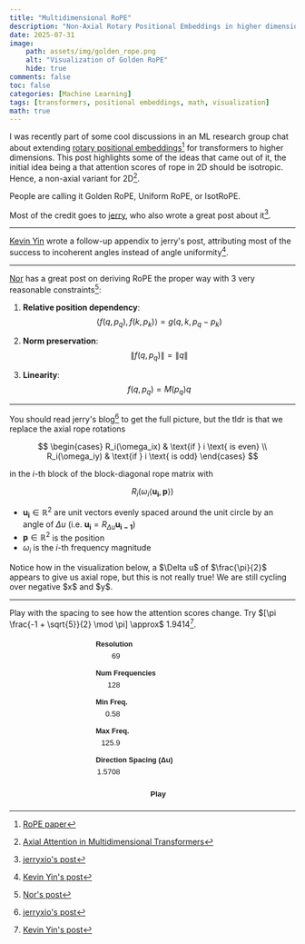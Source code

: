 ```yaml
---
title: "Multidimensional RoPE"
description: "Non-Axial Rotary Positional Embeddings in higher dimensions."
date: 2025-07-31
image: 
    path: assets/img/golden_rope.png
    alt: "Visualization of Golden RoPE"
    hide: true
comments: false
toc: false
categories: [Machine Learning]
tags: [transformers, positional embeddings, math, visualization]
math: true
---
```


I was recently part of some cool discussions in an ML research group chat about extending [rotary positional embeddings](https://arxiv.org/abs/2104.09864)[^rope-paper] for transformers to higher dimensions. This post highlights some of the ideas that came out of it, the initial idea being a that attention scores of rope in 2D should be isotropic. Hence, a non-axial variant for 2D[^axial-rope].

People are calling it Golden RoPE, Uniform RoPE, or IsotRoPE. 

Most of the credit goes to [jerry](https://jerryxio.ng/), who also wrote a great post about it[^jerrys-post].

---

[Kevin Yin](https://my-astro-app.kyinmath-cf.workers.dev/) wrote a follow-up appendix to jerry's post, attributing most of the success to incoherent angles instead of angle uniformity[^kevins-post].

---

[Nor](https://nor-blog.pages.dev/) has a great post on deriving RoPE the proper way with 3 very reasonable constraints[^nor-post]:

1.  **Relative position dependency**:
    $$ \langle f(q, p_q), f(k, p_k) \rangle = g(q, k, p_q - p_k) $$

2.  **Norm preservation**:
    $$ \|f(q, p_q)\| = \|q\| $$

3.  **Linearity**:
    $$ f(q, p_q) = M(p_q)q $$

---

You should read jerry's blog[^jerrys-post] to get the full picture, but the tldr is that we replace the axial rope rotations 

$$
\begin{cases}
R_i(\omega_ix) & \text{if } i \text{ is even} \\
R_i(\omega_iy) & \text{if } i \text{ is odd}
\end{cases}
$$

in the $i$-th block of the block-diagonal rope matrix with 

$$R_i(\omega_i\langle \boldsymbol{u_i}, \boldsymbol{p}\rangle)$$

- $\boldsymbol{u_i} \in \mathbb{R}^2$ are unit vectors evenly spaced around the unit circle by an angle of $\Delta u$ (i.e. $\boldsymbol{u_i} = R_{\Delta u}\boldsymbol{u_{i-1}}$)
- $\boldsymbol{p} \in \mathbb{R}^2$ is the position
- $\omega_i$ is the $i$-th frequency magnitude

<div class="aside">
Notice how in the visualization below, a $\Delta u$ of $\frac{\pi}{2}$ appears to give us axial rope, but this is not really true! We are still cycling over negative $x$ and $y$.
</div>

---

Play with the spacing to see how the attention scores change. Try $[\pi \frac{-1 + \sqrt{5}}{2} \mod \pi] \approx$ 1.9414[^kevins-post].



<script src="https://d3js.org/d3.v7.min.js"></script>

<style>
  .rope-container {
    display: flex;
    justify-content: center;
    align-items: flex-start;
    margin-top: 20px;
    gap: 20px;
  }
  .controls-panel {
    display: flex;
    flex-direction: column;
    gap: 15px;
    width: 220px;
    text-align: left;
    font-family: sans-serif;
  }
  .control-group {
    display: flex;
    flex-direction: column;
  }
  .control-group label {
    margin-bottom: 5px;
    font-weight: bold;
    font-size: 0.9em;
    color: var(--text-color);
  }
  .input-slider-group {
    display: flex;
    align-items: center;
    gap: 10px;
  }
  .input-slider-group input[type="number"] {
    width: 60px;
    text-align: right;
    background-color: var(--main-bg-color);
    color: var(--text-color);
    border: 1px solid var(--border-color);
    border-radius: 5px;
  }
  /* Custom Range Slider Styles */
    input[type="range"] {
        -webkit-appearance: none;
        appearance: none;
        width: 100%;
        height: 4px;
        background: var(--button-bg);
        border-radius: 5px;
        outline: none;
    }

    input[type="range"]::-webkit-slider-thumb {
        -webkit-appearance: none;
        appearance: none;
        width: 16px;
        height: 16px;
        background: var(--text-color);
        cursor: pointer;
        border-radius: 50%;
    }

    input[type="range"]::-moz-range-thumb {
        width: 16px;
        height: 16px;
        background: var(--text-color);
        cursor: pointer;
        border-radius: 50%;
        border: none;
    }
  #tooltip {
    position: fixed; /* Use fixed positioning */
    display: none;
    background: rgba(0, 0, 0, 0.4);
    color: white;
    padding: 5px 10px;
    border-radius: 5px;
    font-family: sans-serif;
    pointer-events: none;
  }
  #animate-phi-button {
      width: 100%;
      padding: 8px;
      font-weight: bold;
      background-color: var(--button-bg);
      border: 1px solid var(--button-border-color);
      color: var(--button-text-color);
      border-radius: 5px;
      cursor: pointer;
  }
  #animate-phi-button:hover {
      background-color: var(--button-hover-bg);
  }
</style>

<div class="rope-container">
  <canvas id="rope-canvas" width="400" height="400" style="border:1px solid var(--border-color); border-radius: 5px; background-color: white; image-rendering: pixelated;"></canvas>
  <div class="controls-panel">
    <div class="control-group">
      <label for="res-input">Resolution</label>
      <div class="input-slider-group">
        <input type="number" id="res-input" min="9" max="101" value="69" step="2">
        <input type="range" id="res-slider" min="9" max="101" value="69" step="2">
      </div>
    </div>
    <div class="control-group">
      <label for="n-freqs-input">Num Frequencies</label>
      <div class="input-slider-group">
        <input type="number" id="n-freqs-input" min="1" max="256" value="128" step="1">
        <input type="range" id="n-freqs-slider" min="1" max="256" value="128" step="1">
      </div>
    </div>
    <div class="control-group">
      <label for="min-freq-input">Min Freq.</label>
      <div class="input-slider-group">
        <input type="number" id="min-freq-input" min="0.01" max="50" value="0.58" step="0.01">
        <input type="range" id="min-freq-slider" min="0" max="100" value="0">
      </div>
    </div>
    <div class="control-group">
      <label for="max-freq-input">Max Freq.</label>
      <div class="input-slider-group">
        <input type="number" id="max-freq-input" min="1" max="1000" value="125.9" step="0.1">
        <input type="range" id="max-freq-slider" min="0" max="100" value="0">
      </div>
    </div>
    <div class="control-group">
        <label for="phi-spacing-input">Direction Spacing (Δu)</label>
        <div class="input-slider-group">
            <input type="number" id="phi-spacing-input" min="0" max="3.1415" value="1.5708" step="0.0001">
            <input type="range" id="phi-spacing-slider" min="0" max="31415" value="15708">
        </div>
    </div>
    <div class="control-group" style="display: none;">
      <label for="center-x-input">Center X</label>
      <div class="input-slider-group">
        <input type="number" id="center-x-input" value="0" step="1">
        <input type="range" id="center-x-slider" value="0" step="1">
      </div>
    </div>
    <div class="control-group" style="display: none;">
      <label for="center-y-input">Center Y</label>
      <div class="input-slider-group">
        <input type="number" id="center-y-input" value="0" step="1">
        <input type="range" id="center-y-slider" value="0" step="1">
      </div>
    </div>
    <div class="control-group">
        <button id="animate-phi-button">Play</button>
    </div>
    <div id="speed-control-group" class="control-group" style="display: none;">
        <label for="speed-slider">Animation Speed</label>
        <div class="input-slider-group">
            <input type="range" id="speed-slider" min="1" max="100" value="6">
        </div>
    </div>
  </div>
  <div id="tooltip"></div>
</div>

<script>
document.addEventListener('DOMContentLoaded', function () {
    const resSlider = document.getElementById('res-slider');
    const nFreqsSlider = document.getElementById('n-freqs-slider');
    const minFreqSlider = document.getElementById('min-freq-slider');
    const maxFreqSlider = document.getElementById('max-freq-slider');
    const phiSpacingSlider = document.getElementById('phi-spacing-slider');
    const animatePhiButton = document.getElementById('animate-phi-button');
    const speedSlider = document.getElementById('speed-slider');
    const speedControlGroup = document.getElementById('speed-control-group');
    const centerXSlider = document.getElementById('center-x-slider');
    const centerYSlider = document.getElementById('center-y-slider');

    const resInput = document.getElementById('res-input');
    const nFreqsInput = document.getElementById('n-freqs-input');
    const minFreqInput = document.getElementById('min-freq-input');
    const maxFreqInput = document.getElementById('max-freq-input');
    const phiSpacingInput = document.getElementById('phi-spacing-input');
    const centerXInput = document.getElementById('center-x-input');
    const centerYInput = document.getElementById('center-y-input');
    
    const ropeCanvas = document.getElementById('rope-canvas');
    const ropeCtx = ropeCanvas.getContext('2d');
    ropeCtx.imageSmoothingEnabled = false;
    
    const min_log_min = Math.log10(0.01);
    const min_log_max = Math.log10(50);
    const max_log_min = Math.log10(1);
    const max_log_max = Math.log10(1000);
    
    const color = d3.scaleSequential(d3.interpolateCubehelixDefault).domain([-1, 1]);
    let currentData = null;
    let currentRes = 0;
    let animationFrameId = null;

    function updateCenterSliders() {
        const res = parseInt(resInput.value, 10);
        const halfRes = Math.floor(res / 2);

        centerXSlider.min = -halfRes;
        centerXSlider.max = halfRes;
        centerXInput.min = -halfRes;
        centerXInput.max = halfRes;

        centerYSlider.min = -halfRes;
        centerYSlider.max = halfRes;
        centerYInput.min = -halfRes;
        centerYInput.max = halfRes;
        
        const currentX = parseInt(centerXInput.value, 10);
        const currentY = parseInt(centerYInput.value, 10);

        centerXInput.value = Math.max(-halfRes, Math.min(halfRes, currentX));
        centerYInput.value = Math.max(-halfRes, Math.min(halfRes, currentY));
        centerXSlider.value = centerXInput.value;
        centerYSlider.value = centerYInput.value;
    }

    function cyrb128(str) {
        let h1 = 1779033703, h2 = 3144134277,
            h3 = 1013904242, h4 = 2773480762;
        for (let i = 0, k; i < str.length; i++) {
            k = str.charCodeAt(i);
            h1 = h2 ^ Math.imul(h1 ^ k, 597399067);
            h2 = h3 ^ Math.imul(h2 ^ k, 2869860233);
            h3 = h4 ^ Math.imul(h3 ^ k, 951274213);
            h4 = h1 ^ Math.imul(h4 ^ k, 2716044179);
        }
        h1 = Math.imul(h3 ^ (h1 >>> 18), 597399067);
        h2 = Math.imul(h4 ^ (h2 >>> 22), 2869860233);
        h3 = Math.imul(h1 ^ (h3 >>> 17), 951274213);
        h4 = Math.imul(h2 ^ (h4 >>> 19), 2716044179);
        h1 ^= (h2 ^ h3 ^ h4); h2 ^= h1; h3 ^= h1; h4 ^= h1;
        return [h1 >>> 0, h2 >>> 0, h3 >>> 0, h4 >>> 0];
    }
    
    function sfc32(a, b, c, d) {
        return function () {
            a |= 0; b |= 0; c |= 0; d |= 0;
            let t = (a + b | 0) + d | 0;
            d = d + 1 | 0;
            a = b ^ b >>> 9;
            b = c + (c << 3) | 0;
            c = (c << 21 | c >>> 11);
            c = c + t | 0;
            return (t >>> 0) / 4294967296;
        }
    }

    function linspace(a, b, n) {
        if (n < 2) return n === 1 ? [a] : [];
        const arr = new Array(n);
        const step = (b - a) / (n - 1);
        for (let i = 0; i < n; i++) arr[i] = a + i * step;
        return arr;
    }

    function computeAlignment(N, minFreq, maxFreq, nFreqs, phiSpacing, refX, refY) {
        const hh = linspace(-1, 1, N);
        const ww = linspace(-1, 1, N);
        
        const refX_norm = ww[refX + Math.floor(N/2)];
        const refY_norm = hh[refY + Math.floor(N/2)];
        
        let seed = cyrb128("constant_seed");
        let rand = sfc32(seed[0], seed[1], seed[2], seed[3]);
        function randn() {
            let u = 0, v = 0;
            while (u === 0) u = rand();
            while (v === 0) v = rand();
            return Math.sqrt(-2.0 * Math.log(u)) * Math.cos(2 * Math.PI * v);
        }

        const B = 8;
        const dataVecs = new Float64Array(B * nFreqs * 2);
        for (let i = 0; i < dataVecs.length; i++) {
            dataVecs[i] = randn();
        }

        const freqs = new Float64Array(nFreqs * 2);
        for (let f = 0; f < nFreqs; f++) {
            const phi = f * phiSpacing;
            const dx = Math.cos(phi);
            const dy = Math.sin(phi);
            const scale = minFreq * Math.pow(maxFreq / minFreq, nFreqs === 1 ? 0 : f / (nFreqs - 1));
            freqs[2 * f] = dx * scale;
            freqs[2 * f + 1] = dy * scale;
        }

        const align = new Float64Array(N * N);
        for (let i = 0; i < N; i++) {
            const posY = hh[i];
            for (let j = 0; j < N; j++) {
                const posX = ww[j];
                let sum = 0;

                for (let f = 0; f < nFreqs; f++) {
                    const fx = freqs[2 * f];
                    const fy = freqs[2 * f + 1];
                    const theta_pos = fx * posX + fy * posY;
                    const theta_ref = fx * refX_norm + fy * refY_norm;
                    const delta_theta = theta_pos - theta_ref;
                    const c = Math.cos(delta_theta);

                    for (let b = 0; b < B; b++) {
                        const idx = (b * nFreqs + f) * 2;
                        const x = dataVecs[idx];
                        const y = dataVecs[idx + 1];
                        sum += (x * x + y * y) * c;
                    }
                }
                align[i * N + j] = Math.max(0, sum / (B * nFreqs * 2));
            }
        }
        return align;
    }

    function drawRope() {
        let res = parseInt(resInput.value, 10);
        const nFreqs = parseInt(nFreqsInput.value, 10);
        const min_freq = parseFloat(minFreqInput.value);
        const max_freq = parseFloat(maxFreqInput.value);
        const phi_spacing = parseFloat(phiSpacingInput.value);
        const centerX = parseInt(centerXInput.value, 10);
        const centerY = parseInt(centerYInput.value, 10);
        
        currentRes = res;
        currentData = computeAlignment(res, min_freq, max_freq, nFreqs, phi_spacing, centerX, centerY);

        const img = ropeCtx.createImageData(res, res);
        for (let i = 0; i < currentData.length; i++) {
            const c = d3.rgb(color(currentData[i]));
            img.data[i * 4] = c.r;
            img.data[i * 4 + 1] = c.g;
            img.data[i * 4 + 2] = c.b;
            img.data[i * 4 + 3] = 255;
        }
        
        const tempCanvas = document.createElement('canvas');
        tempCanvas.width = res;
        tempCanvas.height = res;
        tempCanvas.getContext('2d').putImageData(img, 0, 0);

        ropeCtx.clearRect(0, 0, ropeCanvas.width, ropeCanvas.height);
        ropeCtx.drawImage(tempCanvas, 0, 0, ropeCanvas.width, ropeCanvas.height);
    }

    function updateFromSliders() {
        resInput.value = resSlider.value;
        if (parseInt(resInput.value, 10) !== currentRes) {
            updateCenterSliders();
        }
        nFreqsInput.value = nFreqsSlider.value;
        minFreqInput.value = Math.pow(10, min_log_min + (minFreqSlider.value/100) * (min_log_max - min_log_min)).toFixed(2);
        maxFreqInput.value = Math.pow(10, max_log_min + (maxFreqSlider.value/100) * (max_log_max - max_log_min)).toFixed(1);
        phiSpacingInput.value = (phiSpacingSlider.value / 10000).toFixed(4);
        centerXInput.value = centerXSlider.value;
        centerYInput.value = centerYSlider.value;
        drawRope();
    }
    
    function updateFromInputs(){
        resSlider.value = resInput.value;
        if (parseInt(resInput.value, 10) !== currentRes) {
            updateCenterSliders();
        }
        nFreqsSlider.value = nFreqsInput.value;
        minFreqSlider.value = 100 * (Math.log10(minFreqInput.value) - min_log_min) / (min_log_max - min_log_min);
        maxFreqSlider.value = 100 * (Math.log10(maxFreqInput.value) - max_log_min) / (max_log_max - max_log_min);
        phiSpacingSlider.value = phiSpacingInput.value * 10000;
        centerXSlider.value = centerXInput.value;
        centerYSlider.value = centerYInput.value;
        drawRope();
    }
    
    function setInitialValues() {
        resInput.value = 69;
        nFreqsInput.value = 128;
        minFreqInput.value = 0.58;
        maxFreqInput.value = 125.9;
        phiSpacingInput.value = 1.5708;
        centerXInput.value = 0;
        centerYInput.value = 0;
        updateCenterSliders();
        updateFromInputs();
    }
    
    function animatePhi() {
        let currentValue = parseInt(phiSpacingSlider.value, 10);
        currentValue += parseInt(speedSlider.value, 10);
        if (currentValue > parseInt(phiSpacingSlider.max, 10)) {
            currentValue = 0;
        }
        phiSpacingSlider.value = currentValue;
        updateFromSliders();
        animationFrameId = requestAnimationFrame(animatePhi);
    }

    animatePhiButton.addEventListener('click', () => {
        if (animationFrameId) {
            cancelAnimationFrame(animationFrameId);
            animationFrameId = null;
            animatePhiButton.textContent = 'Play';
            speedControlGroup.style.display = 'none';
        } else {
            animatePhi();
            animatePhiButton.textContent = 'Cancel';
            speedControlGroup.style.display = 'block';
        }
    });

    [resSlider, nFreqsSlider, minFreqSlider, maxFreqSlider, phiSpacingSlider, centerXSlider, centerYSlider].forEach(s => s.addEventListener('input', updateFromSliders));
    [resInput, nFreqsInput, minFreqInput, maxFreqInput, phiSpacingInput, centerXInput, centerYInput].forEach(i => i.addEventListener('change', updateFromInputs));
    
    const tooltip = d3.select("#tooltip");
    ropeCanvas.addEventListener("mousemove", (e) => {
        if (!currentData) return;
        const rect = ropeCanvas.getBoundingClientRect();
        const x = Math.floor((e.clientX - rect.left) * (currentRes / rect.width));
        const y = Math.floor((e.clientY - rect.top) * (currentRes / rect.height));
        if (x < 0 || x >= currentRes || y < 0 || y >= currentRes) {
            tooltip.style("display", "none");
            return;
        }
        const v = currentData[y * currentRes + x];
        tooltip
            .style("left", `${e.clientX + 10}px`)
            .style("top", `${e.clientY + 10}px`)
            .style("display", "block")
            .text(`(${x - Math.floor(currentRes/2)}, ${y - Math.floor(currentRes/2)}): ${v.toFixed(4)}`);
    });
    ropeCanvas.addEventListener("mouseleave", () => tooltip.style("display", "none"));

    setInitialValues();
});
</script>

[^jerrys-post]: [jerryxio's post](https://jerryxio.ng/posts/nd-rope/)
[^kevins-post]: [Kevin Yin's post](https://my-astro-app.kyinmath-cf.workers.dev/blog/rope/)
[^nor-post]: [Nor's post](https://nor-blog.pages.dev/posts/2025-07-28-deriving-rope/)
[^rope-paper]: [RoPE paper](https://arxiv.org/abs/2104.09864)
[^axial-rope]: [Axial Attention in Multidimensional Transformers](https://arxiv.org/abs/1912.12180)